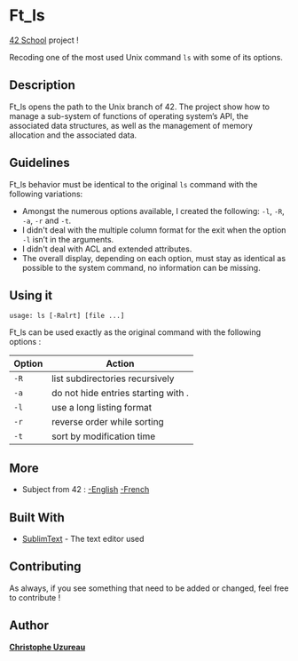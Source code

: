 # Ft_ls
[42 School](http://www.42.fr/) project !

Recoding one of the most used Unix command `ls` with some of its options.

## Description
Ft_ls opens the path to the Unix branch of 42.
The project show how to manage a sub-system of functions of operating system’s API, the associated data structures, as
well as the management of memory allocation and the associated data.

## Guidelines
Ft_ls behavior must be identical to the original `ls` command with the following variations:
* Amongst the numerous options available, I created the
following: `-l`, `-R`, `-a`, `-r` and `-t`.
* I didn't deal with the multiple column format for the exit when
the option `-l` isn’t in the arguments.
* I didn't deal with ACL and extended attributes.
* The overall display, depending on each option, must stay as identical as possible
to the system command, no information can be missing.

## Using it
```
usage: ls [-Ralrt] [file ...]
```
Ft_ls can be used exactly as the original command with the following options :

|Option|Action
|-|-|
|`-R`|   list subdirectories recursively
|`-a`|   do not hide entries starting with .
|`-l`|   use a long listing format
|`-r`|   reverse order while sorting
|`-t`|   sort by modification time

## More
* Subject from 42 : [-English](https://cdn.intra.42.fr/pdf/pdf/885/ft_ls.en.pdf) [-French](https://cdn.intra.42.fr/pdf/pdf/17/ft_ls.fr.pdf)

## Built With
* [SublimText](https://www.sublimetext.com/) - The text editor used

## Contributing
As always, if you see something that need to be added or changed, feel free to contribute !

## Author
[**Christophe Uzureau**](https://www.linkedin.com/in/christophe-uzureau-5b8168140)
